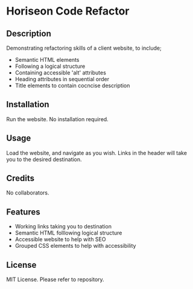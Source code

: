 # Horiseon Code Refactor

## Description

Demonstrating refactoring skills of a client website, to include;
- Semantic HTML elements
- Following a logical structure
- Containing accessible 'alt' attributes
- Heading attributes in sequential order
- Title elements to contain cocncise description

## Installation

Run the website.
No installation required.

## Usage

Load the website, and navigate as you wish.
Links in the header will take you to the desired destination.

## Credits

No collaborators.

## Features

- Working links taking you to destination
- Semantic HTML folllowing logical structure
- Accessible website to help with SEO
- Grouped CSS elements to help with accessibility

## License

MIT License. Please refer to repository.